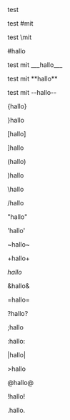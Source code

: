 
test <mit>

test #mit

test \mit

\#hallo

test mit \_\_\_hallo\_\_\_

test mit \*\*hallo\*\*

test mit \-\-hallo\-\-

{hallo}

}hallo

[hallo]

]hallo

(hallo)

)hallo

\hallo

/hallo

"hallo"

'hallo'

~hallo~

+hallo+

$hallo$

&hallo&

=hallo=

?hallo?

;hallo

:hallo:

|hallo|

<hallo>

\>hallo

@hallo@

!hallo!

.hallo.

